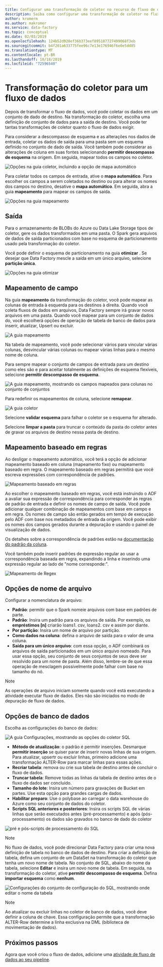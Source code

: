 ```yaml
---
title: Configurar uma transformação de coletor no recurso de fluxo de dados de mapeamento do Azure Data Factory
description: Saiba como configurar uma transformação de coletor no fluxo de dados de mapeamento.
author: kromerm
ms.author: makromer
ms.service: data-factory
ms.topic: conceptual
ms.date: 02/03/2019
ms.openlocfilehash: 124b52d920ef36b373eef895187727499068f3eb
ms.sourcegitcommit: b4f201a633775fee96c7e13e176946f6e0e5dd85
ms.translationtype: MT
ms.contentlocale: pt-BR
ms.lasthandoff: 10/18/2019
ms.locfileid: "72596540"
---
```

# <a name="sink-transformation-for-a-data-flow"></a>Transformação do coletor para um fluxo de dados



Depois de transformar o fluxo de dados, você pode coletar os dados em um conjunto de dado de destino. Na transformação do coletor, escolha uma definição de conjunto de dados para a saída de destino. Você pode ter tantas transformações de coletor quanto o fluxo de dados exigir.

Para considerar a descompasso de esquema e as alterações nos dados de entrada, coletar os dados de saída para uma pasta sem um esquema definido no conjunto de dado de saída. Você também pode considerar as alterações de coluna em suas fontes selecionando **permitir descompasso de esquema** na origem. Em seguida, mapear todos os campos no coletor.

![Opções na guia coletor, incluindo a opção de mapa automático](media/data-flow/sink1.png "coletor 1")

Para coletar todos os campos de entrada, ative o **mapa automático**. Para escolher os campos a serem coletados no destino ou para alterar os nomes dos campos no destino, desative o **mapa automático**. Em seguida, abra a guia **mapeamento** para mapear os campos de saída.

![Opções na guia mapeamento](media/data-flow/sink2.png "coletor 2")

## <a name="output"></a>Saída 
Para o armazenamento de BLOBs do Azure ou Data Lake Storage tipos de coletor, gere os dados transformados em uma pasta. O Spark gera arquivos de dados de saída particionados com base no esquema de particionamento usado pela transformação do coletor. 

Você pode definir o esquema de particionamento na guia **otimizar** . Se desejar que Data Factory mescle a saída em um único arquivo, selecione **partição única**.

![Opções na guia otimizar](media/data-flow/opt001.png "opções de coletor")

## <a name="field-mapping"></a>Mapeamento de campo
Na guia **mapeamento** da transformação do coletor, você pode mapear as colunas de entrada à esquerda para os destinos à direita. Quando você coleta fluxos de dados em arquivos, Data Factory sempre irá gravar novos arquivos em uma pasta. Quando você mapear para um conjunto de dados do, você escolherá opções de operação de tabela de banco de dados para inserir, atualizar, Upsert ou excluir.

![A guia mapeamento](media/data-flow/sink2.png "Coletores")

Na tabela de mapeamento, você pode selecionar vários para vincular várias colunas, desvincular várias colunas ou mapear várias linhas para o mesmo nome de coluna.

Para sempre mapear o conjunto de campos de entrada para um destino como eles são e para aceitar totalmente as definições de esquema flexíveis, selecione **permitir descompasso de esquema**.

![A guia mapeamento, mostrando os campos mapeados para colunas no conjunto de conjuntos](media/data-flow/multi1.png "várias opções")

Para redefinir os mapeamentos de coluna, selecione **remapear**.

![A guia coletor](media/data-flow/sink1.png "Coletor um")

Selecione **validar esquema** para falhar o coletor se o esquema for alterado.

Selecione **limpar a pasta** para truncar o conteúdo da pasta do coletor antes de gravar os arquivos de destino nessa pasta de destino.

## <a name="rule-based-mapping"></a>Mapeamento baseado em regras
Ao desligar o mapeamento automático, você terá a opção de adicionar mapeamento baseado em coluna (mapeamento fixo) ou mapeamento baseado em regra. O mapeamento baseado em regras permitirá que você escreva expressões com correspondência de padrões. 

![Mapeamento baseado em regras](media/data-flow/rules4.png "Mapeamento baseado em regras")

Ao escolher o mapeamento baseado em regras, você está instruindo o ADF a avaliar sua expressão de correspondência para corresponder às regras de padrão de entrada e definir os nomes de campo de saída. Você pode adicionar qualquer combinação de mapeamentos com base em campo e em regra. Os nomes de campo são então gerados em tempo de execução pelo ADF com base nos metadados de entrada da origem. Você pode exibir os nomes dos campos gerados durante a depuração e usando o painel de visualização de dados.

Os detalhes sobre a correspondência de padrões estão na [documentação do padrão da coluna](concepts-data-flow-column-pattern.md).

Você também pode inserir padrões de expressão regular ao usar a correspondência baseada em regra, expandindo a linha e inserindo uma expressão regular ao lado de "nome corresponde:".

![Mapeamento de Regex](media/data-flow/scdt1g4.png "Mapeamento de Regex")

## <a name="file-name-options"></a>Opções de nome de arquivo

Configurar a nomenclatura de arquivo: 

   * **Padrão**: permitir que o Spark nomeie arquivos com base em padrões de parte.
   * **Padrão**: Insira um padrão para os arquivos de saída. Por exemplo, os **empréstimos [n]** criarão loans1. csv, loans2. csv e assim por diante.
   * **Por partição**: Insira um nome de arquivo por partição.
   * **Como dados na coluna**: defina o arquivo de saída para o valor de uma coluna.
   * **Saída para um único arquivo**: com essa opção, o ADF combinará os arquivos de saída particionados em um único arquivo nomeado. Para usar essa opção, seu conjunto de seus conjuntos de seus deve ser resolvido para um nome de pasta. Além disso, lembre-se de que essa operação de mesclagem possivelmente pode falhar com base no tamanho do nó.

> [!NOTE]
> As operações de arquivo iniciam somente quando você está executando a atividade executar fluxo de dados. Eles não são iniciados no modo de depuração de fluxo de dados.

## <a name="database-options"></a>Opções de banco de dados

Escolha as configurações do banco de dados:

![A guia Configurações, mostrando as opções do coletor SQL](media/data-flow/alter-row2.png "Opções SQL")

* **Método de atualização**: o padrão é permitir inserções. Desmarque **permitir inserção** se quiser parar de inserir novas linhas de sua origem. Para atualizar, upsertr ou excluir linhas, primeiro adicione uma transformação ALTER-Row para marcar linhas para essas ações. 
* **Recriar tabela**: remova ou crie sua tabela de destino antes de concluir o fluxo de dados.
* **Truncar tabela**: Remove todas as linhas da tabela de destino antes de o fluxo de dados ser concluído.
* **Tamanho do lote**: Insira um número para gravações de Bucket em partes. Use esta opção para grandes cargas de dados. 
* **Habilitar preparo**: Use o polybase ao carregar o data warehouse do Azure como seu conjunto de dados do coletor.
* **Scripts SQL anteriores e posteriores**: Insira os scripts SQL de várias linhas que serão executados antes (pré-processamento) e após (pós-processamento) os dados são gravados no banco de dado do coletor

![pré e pós-scripts de processamento do SQL](media/data-flow/prepost1.png "Scripts de processamento SQL")

> [!NOTE]
> No fluxo de dados, você pode direcionar Data Factory para criar uma nova definição de tabela no banco de dados de destino. Para criar a definição de tabela, defina um conjunto de um DataSet na transformação do coletor que tenha um novo nome de tabela. No conjunto de SQL, abaixo do nome da tabela, selecione **Editar** e insira um novo nome de tabela. Em seguida, na transformação do coletor, ative **permitir descompasso de esquema**. Defina **importar esquema** como **nenhum**.

![Configurações do conjunto de configuração do SQL, mostrando onde editar o nome da tabela](media/data-flow/dataset2.png "Esquema SQL")

> [!NOTE]
> Ao atualizar ou excluir linhas no coletor de banco de dados, você deve definir a coluna de chave. Essa configuração permite que a transformação ALTER-Row determine a linha exclusiva na DML (biblioteca de movimentação de dados).

## <a name="next-steps"></a>Próximos passos
Agora que você criou o fluxo de dados, adicione uma [atividade de fluxo de dados ao seu pipeline](concepts-data-flow-overview.md).
